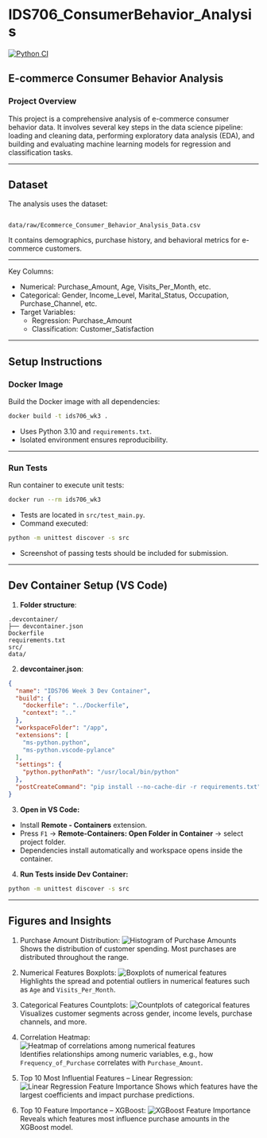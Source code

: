 # IDS706_ConsumerBehavior_Analysis

[![Python CI](https://github.com/codeteme/IDS706_DE_Wk2/actions/workflows/main.yml/badge.svg)](https://github.com/codeteme/IDS706_DE_Wk2/actions/workflows/main.yml)

## E-commerce Consumer Behavior Analysis

### Project Overview
This project is a comprehensive analysis of e-commerce consumer behavior data. It involves several key steps in the data science pipeline: loading and cleaning data, performing exploratory data analysis (EDA), and building and evaluating machine learning models for regression and classification tasks.

---

## Dataset
The analysis uses the dataset:

```

data/raw/Ecommerce_Consumer_Behavior_Analysis_Data.csv

````

It contains demographics, purchase history, and behavioral metrics for e-commerce customers.  

---

Key Columns:

* Numerical: Purchase_Amount, Age, Visits_Per_Month, etc.
* Categorical: Gender, Income_Level, Marital_Status, Occupation, Purchase_Channel, etc.
* Target Variables:
  * Regression: Purchase_Amount
  * Classification: Customer_Satisfaction

---

## Setup Instructions

### Docker Image
Build the Docker image with all dependencies:

```bash
docker build -t ids706_wk3 .
````

* Uses Python 3.10 and `requirements.txt`.
* Isolated environment ensures reproducibility.

---

### Run Tests

Run container to execute unit tests:

```bash
docker run --rm ids706_wk3
```

* Tests are located in `src/test_main.py`.
* Command executed:

```bash
python -m unittest discover -s src
```

* Screenshot of passing tests should be included for submission.

---

## Dev Container Setup (VS Code)

1. **Folder structure**:

```
.devcontainer/
├── devcontainer.json
Dockerfile
requirements.txt
src/
data/
```

2. **devcontainer.json**:

```json
{
  "name": "IDS706 Week 3 Dev Container",
  "build": {
    "dockerfile": "../Dockerfile",
    "context": ".."
  },
  "workspaceFolder": "/app",
  "extensions": [
    "ms-python.python",
    "ms-python.vscode-pylance"
  ],
  "settings": {
    "python.pythonPath": "/usr/local/bin/python"
  },
  "postCreateCommand": "pip install --no-cache-dir -r requirements.txt"
}
```

3. **Open in VS Code:**

* Install **Remote - Containers** extension.
* Press `F1` → **Remote-Containers: Open Folder in Container** → select project folder.
* Dependencies install automatically and workspace opens inside the container.

4. **Run Tests inside Dev Container:**

```bash
python -m unittest discover -s src
```

---

## Figures and Insights
1. Purchase Amount Distribution:
![Histogram of Purchase Amounts](images/classification/Purchase_Amount_Hist.png)  
Shows the distribution of customer spending. Most purchases are distributed throughout the range.

2. Numerical Features Boxplots:
![Boxplots of numerical features](images/classification/Numerical_Boxplots.png)  
Highlights the spread and potential outliers in numerical features such as `Age` and `Visits_Per_Month`.

3. Categorical Features Countplots:
![Countplots of categorical features](images/classification/Categorical_Countplots.png)  
Visualizes customer segments across gender, income levels, purchase channels, and more.

4. Correlation Heatmap:
![Heatmap of correlations among numerical features](images/classification/Correlation_Heatmap.png)  
Identifies relationships among numeric variables, e.g., how `Frequency_of_Purchase` correlates with `Purchase_Amount`.

5. Top 10 Most Influential Features – Linear Regression:
![Linear Regression Feature Importance](images/classification/Top%2010%20Most%20Influential%20Features%20in%20Linear%20Regression.png)
Shows which features have the largest coefficients and impact purchase predictions.

6. Top 10 Feature Importance – XGBoost:
![XGBoost Feature Importance](images/classification/Top%2010%20Feature%20Importance%20-%20XGBoost.png)
Reveals which features most influence purchase amounts in the XGBoost model.


